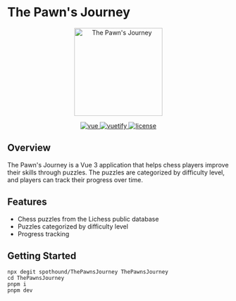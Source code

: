 # The Pawn's Journey

<p align="center">
  <img alt="The Pawn's Journey" src="src/assets/logo.png" width=200px/>
</p>

<p align="center">
  <a href="https://github.com/vuejs/vue">
    <img src="https://img.shields.io/badge/vue-3-brightgreen.svg" alt="vue">
  </a>
  <a href="https://github.com/vuetifyjs/vuetify">
    <img src="https://img.shields.io/badge/vuetify-3-blue.svg" alt="vuetify">
  </a>
  <a href="https://github.com/kingyue737/vitify-admin/blob/main/LICENSE">
    <img src="https://img.shields.io/github/license/mashape/apistatus.svg" alt="license">
  </a>
</p>

## Overview

The Pawn's Journey is a Vue 3 application that helps chess players improve their skills through puzzles. The puzzles are categorized by difficulty level, and players can track their progress over time.

## Features

- Chess puzzles from the Lichess public database
- Puzzles categorized by difficulty level
- Progress tracking

## Getting Started

```
npx degit spothound/ThePawnsJourney ThePawnsJourney
cd ThePawnsJourney
pnpm i
pnpm dev
```
